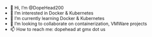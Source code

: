 - 👋 Hi, I’m @DopeHead200
- 👀 I’m interested in Docker & Kubernetes
- 🌱 I’m currently learning Docker & Kubernetes
- 💞️ I’m looking to collaborate on containerization, VMWare projects
- 📫 How to reach me: dopehead at gmx dot us

<!---
DopeHead200/DopeHead200 is a ✨ special ✨ repository because its `README.md` (this file) appears on your GitHub profile.
You can click the Preview link to take a look at your changes.
--->
